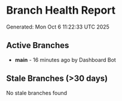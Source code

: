 # Branch Health Report
Generated: Mon Oct  6 11:22:33 UTC 2025

## Active Branches
- **main** - 16 minutes ago by Dashboard Bot

## Stale Branches (>30 days)
No stale branches found
